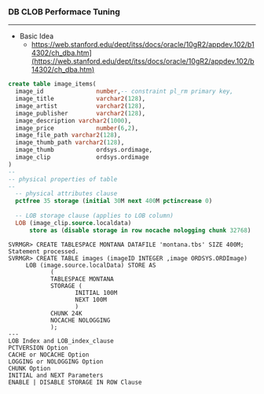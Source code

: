 ### DB CLOB Performace Tuning
---
* Basic Idea 
  * https://web.stanford.edu/dept/itss/docs/oracle/10gR2/appdev.102/b14302/ch_dba.htm](https://web.stanford.edu/dept/itss/docs/oracle/10gR2/appdev.102/b14302/ch_dba.htm)
  
```sql
create table image_items(
  image_id               number,-- constraint pl_rm primary key,
  image_title            varchar2(128),
  image_artist           varchar2(128),
  image_publisher        varchar2(128),
  image_description varchar2(1000),
  image_price            number(6,2),
  image_file_path varchar2(128),
  image_thumb_path varchar2(128),
  image_thumb            ordsys.ordimage,
  image_clip             ordsys.ordimage
)
--
-- physical properties of table
--
  -- physical attributes clause
  pctfree 35 storage (initial 30M next 400M pctincrease 0)
  
  -- LOB storage clause (applies to LOB column)  
  LOB (image_clip.source.localdata) 
      store as (disable storage in row nocache nologging chunk 32768)
```

```
SVRMGR> CREATE TABLESPACE MONTANA DATAFILE 'montana.tbs' SIZE 400M;
Statement processed.
SVRMGR> CREATE TABLE images (imageID INTEGER ,image ORDSYS.ORDImage)
     LOB (image.source.localData) STORE AS 
            (
            TABLESPACE MONTANA
            STORAGE (
                   INITIAL 100M
                   NEXT 100M
                   )
            CHUNK 24K
            NOCACHE NOLOGGING
            );
---
LOB Index and LOB_index_clause
PCTVERSION Option
CACHE or NOCACHE Option
LOGGING or NOLOGGING Option
CHUNK Option
INITIAL and NEXT Parameters
ENABLE | DISABLE STORAGE IN ROW Clause
```
```
